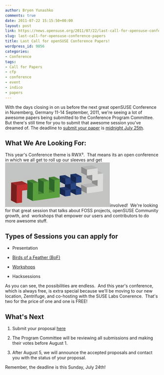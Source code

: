 ```yaml
---
author: Bryen Yunashko
comments: true
date: 2011-07-22 15:15:50+00:00
layout: post
link: https://news.opensuse.org/2011/07/22/last-call-for-opensuse-conference-papers/
slug: last-call-for-opensuse-conference-papers
title: Last Call for openSUSE Conference Papers!
wordpress_id: 9856
categories:
- Conference
tags:
- Call for Papers
- cfp
- conference
- event
- indico
- papers
---
```


With the days closing in on us before the next great openSUSE Conference in Nuremberg, Germany 11-14 September, 2011, we're seeing a lot of awesome papers being submitted to the Conference Program Committee.  But there's still time for you to submit that awesome session you've dreamed of. The deadline to  [submit your paper](http://conference.opensuse.org/indico//conferenceDisplay.py?confId=2) is [midnight July 25th](http://www.timeanddate.com/worldclock/fixedtime.html?day=25&month=7&year=2011&hour=0&min=0&sec=0&p1=0).


## What We Are Looking For:


This year's Conference theme is RWX³.  That means its an open conference in which we all get to roll up our sleeves and get [![rwx3 logo](/wp-content/uploads/2011/05/RWX3.png)](http://news.opensuse.org/2011/05/16/opensuse-conference-2011-to-be-creative-and-open/rwx3/)involved!  We're looking for that great session that talks about FOSS projects, openSUSE Community growth, and  workshops that empower our users and contributors to do more awesome stuff.


## Types of Sessions you can apply for





	
  * Presentation

	
  * [Birds of a Feather (BoF)](http://news.opensuse.org/2011/06/14/opensuse-conference-and-rw-sessions-the-bof/)

	
  * [Workshops](http://news.opensuse.org/2011/07/13/opensuse-and-rw-sessions-the-workshop/)

	
  * Hacksessions


As you can see, the possibilities are endless.  And this year's conference, which is always free, is extra special because we'll be moving to our new location, Zentrifuge, and co-hosting with the SUSE Labs Conerence.  That's two for the price of one and one is FREE!


## What's Next





	
  1. Submit your proposal [here](http://conference.opensuse.org/indico//conferenceDisplay.py?confId=2)

	
  2. The Program Committee will be reviewing all submissions and making their votes before August 1.

	
  3. After August 5, we will announce the accepted proposals and contact you with the status of your proposal.


Remember, the deadline is this Sunday, July 24th!
